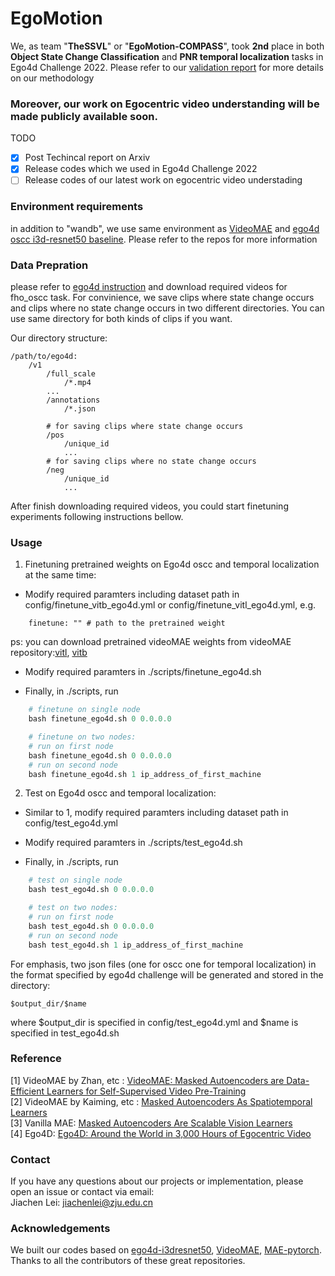 # EgoMotion

We, as team "**TheSSVL**" or "**EgoMotion-COMPASS**", took **2nd** place in both **Object State Change Classification** and **PNR temporal localization** tasks in Ego4d Challenge 2022. Please refer to our [validation report](http://arxiv.org/abs/2211.15286) for more details on our methodology



### Moreover, **our work on Egocentric video understanding** will be made publicly available soon.



TODO

- [x] Post Techincal report on Arxiv  
- [x] Release codes which we used in Ego4d Challenge 2022  
- [ ] Release codes of our latest work on egocentric video understading  

### Environment requirements
in addition to "wandb", we use same environment as [VideoMAE](https://github.com/MCG-NJU/VideoMAE) and [ego4d oscc i3d-resnet50 baseline](https://github.com/EGO4D/hands-and-objects/tree/main/state-change-localization-classification/i3d-resnet50). Please refer to the repos for more information

### Data Prepration
please refer to [ego4d instruction](https://github.com/facebookresearch/Ego4d/blob/main/ego4d/cli/README.md) and download required videos for fho_oscc task.
For convinience, we save clips where state change occurs and clips where no state change occurs in two different directories. You can use same directory for both kinds of clips if you want.

Our directory structure:
```
/path/to/ego4d:
	/v1
		/full_scale
			/*.mp4
		...
		/annotations
			/*.json
		
		# for saving clips where state change occurs
		/pos
			/unique_id
			...
		# for saving clips where no state change occurs
		/neg
			/unique_id
			...
```
After finish downloading required videos, you could start finetuning experiments following instructions bellow.

### Usage

1. Finetuning pretrained weights on Ego4d oscc and temporal localization at the same time:

- Modify required paramters including dataset path in config/finetune_vitb_ego4d.yml or config/finetune_vitl_ego4d.yml, e.g.
```
    finetune: "" # path to the pretrained weight
```
ps: you can download pretrained videoMAE weights from videoMAE repository:[vitl](https://drive.google.com/file/d/1qLOXWb_MGEvaI7tvuAe94CV7S2HXRwT3/view?usp=sharing), [vitb](https://drive.google.com/file/d/1JfrhN144Hdg7we213H1WxwR3lGYOlmIn/view?usp=sharing)

- Modify required paramters in ./scripts/finetune_ego4d.sh

- Finally, in ./scripts, run

```python
    # finetune on single node 
    bash finetune_ego4d.sh 0 0.0.0.0

    # finetune on two nodes:
    # run on first node
    bash finetune_ego4d.sh 0 0.0.0.0
    # run on second node
    bash finetune_ego4d.sh 1 ip_address_of_first_machine
```

2. Test on Ego4d oscc and temporal localization:

- Similar to 1, modify required paramters including dataset path in config/test_ego4d.yml

- Modify required paramters in ./scripts/test_ego4d.sh

- Finally, in ./scripts, run

```python
    # test on single node 
    bash test_ego4d.sh 0 0.0.0.0

    # test on two nodes:
    # run on first node
    bash test_ego4d.sh 0 0.0.0.0
    # run on second node
    bash test_ego4d.sh 1 ip_address_of_first_machine
```

For emphasis, two json files (one for oscc one for temporal localization) in the format specified by ego4d challenge will be generated and stored in the directory:
```
$output_dir/$name
```
where $output_dir is specified in config/test_ego4d.yml
and $name is specified in test_ego4d.sh

### Reference
[1] VideoMAE by Zhan, etc : [VideoMAE: Masked Autoencoders are Data-Efficient Learners for Self-Supervised Video Pre-Training](https://arxiv.org/abs/2203.12602)  
[2] VideoMAE by Kaiming, etc : [Masked Autoencoders As Spatiotemporal Learners](https://arxiv.org/abs/2205.09113)  
[3] Vanilla MAE: [Masked Autoencoders Are Scalable Vision Learners](https://arxiv.org/abs/2111.06377)  
[4] Ego4D: [Ego4D: Around the World in 3,000 Hours of Egocentric Video](https://arxiv.org/abs/2110.07058)  


### Contact
If you have any questions about our projects or implementation, please open an issue or contact via email:  
Jiachen Lei: jiachenlei@zju.edu.cn 

### Acknowledgements
We built our codes based on [ego4d-i3dresnet50](https://github.com/EGO4D/hands-and-objects/tree/main/state-change-localization-classification/i3d-resnet50), [VideoMAE](https://github.com/MCG-NJU/VideoMAE), [MAE-pytorch](https://github.com/pengzhiliang/MAE-pytorch). Thanks to all the contributors of these great repositories.
